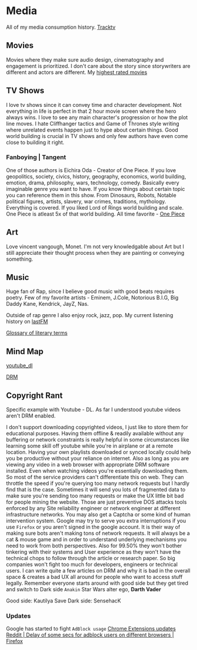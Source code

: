 
# Media

All of my media consumption history. [Tracktv](https://trakt.tv/users/sensehack)

## Movies

Movies where they make sure audio design, cinematography and engagement is prioritized. I don't care about the story since storywriters are different and actors are different.
My [highest rated movies](https://trakt.tv/users/sensehack/ratings/movies/all/highest?genres=)

## TV Shows

I love tv shows since it can convey time and character development. Not everything in life is perfect in that 2 hour movie screen where the hero always wins. I love to see any main character's progression or how the plot line moves. I hate Cliffhanger tactics and Game of Thrones style writing where unrelated events happen just to hype about certain things.
Good world building is crucial in TV shows and only few authors have even come close to building it right. 

### Fanboying | Tangent 

One of those authors is Eichira Oda - Creator of One Piece. 
If you love geopolitics, society, civics, history, geography, economics, world building, emotion, drama, philosophy, wars, technology, comedy. Basically every imaginable genre you want to have. If you know things about certain topic you can reference them in this show. From Dinosaurs, Robots, Notable political figures, artists, slavery, war crimes, traditions, mythology. Everything is covered.
If you liked Lord of Rings world building and scale. One Piece is atleast 5x of that world building.
All time favorite - [One Piece](https://trakt.tv/shows/one-piece)

## Art

Love vincent vangough, Monet. I'm not very knowledgable about Art but I still appreciate their thought process when they are painting or conveying something.

## Music

Huge fan of Rap, since I believe good music with good beats requires poetry. Few of my favorite artists - Eminem, J.Cole, Notorious B.I.G, Big Daddy Kane, Kendrick, JayZ, Nas.

Outside of rap genre I also enjoy rock, jazz, pop. My current listening history on [lastFM](https://www.last.fm/user/Sensehack)

[Glossary of literary terms](https://genius.com/2895698)


## Mind Map

[youtube_dl](youtube_dl.md)

[DRM](DRM.md)

## Copyright Rant

Specific example with Youtube - DL. As far I understood youtube videos aren't DRM enabled.

I don't support downloading copyrighted videos, I just like to store them for educational purposes. Having them offline & readily available without any buffering or network constraints is really helpful in some circumstances like learning some skill off youtube while you're in airplane or at a remote location. Having your own playlists downloaded or synced locally could help you be productive without your reliance on internet.
Also as long as you are viewing any video in a web browser with appropriate DRM software installed. Even when watching videos you're essentially downloading them. So most of the service providers can't differentiate this on web. They can throttle the speed if you're querying too many network requests but I hardly find that is the case. Sometimes it will send you lots of fragmented data to make sure you're sending too many requests or make the UX little bit bad for people mining the website. Those are just preventive DOS attacks tools enforced by any Site reliability engineer or network engineer at different infrastructure networks. You may also get a Captcha or some kind of human intervention system. Google may try to serve you extra interruptions if you use `Firefox` or you aren't signed in the google account. It is their way of making sure bots aren't making tons of network requests.
It will always be a cat & mouse game and in order to understand underlying mechanisms you need to work from both perspectives.
Also for 99.50% they won't bother tinkering with their systems and User experience as they won't have the technical chops to follow through the article or research paper. So big companies won't fight too much for developers, engineers or technical users.
I can write quite a few articles on DRM and why it is bad in the overall space & creates a bad UX all around for people who want to access stuff legally. Remember everyone starts around with good side but they get tired and switch to Dark side `Anakin` Star Wars alter ego, **Darth Vader**

Good side: Kautilya Save
Dark side: SensehacK

### Updates

Google has started to fight `AdBlock usage`
[Chrome Extensions updates](https://arstechnica.com/google/2023/12/chromes-next-weapon-in-the-war-on-ad-blockers-slower-extension-updates/)
[Reddit | Delay of some secs for adblock users on different browsers | Firefox](https://www.reddit.com/r/youtube/comments/18gq1qv/google_admits_its_making_youtube_worse_for_ad/)
